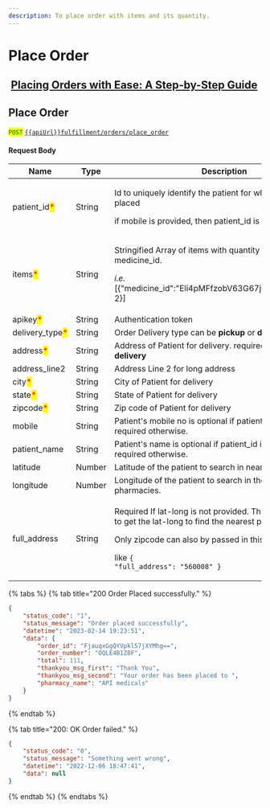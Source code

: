 ```yaml
---
description: To place order with items and its quantity.
---
```


# Place Order

## <img src="https://static.vecteezy.com/system/resources/thumbnails/018/930/572/small/youtube-logo-youtube-icon-transparent-free-png.png" alt="" data-size="line"> [Placing Orders with Ease: A Step-by-Step Guide](https://youtu.be/1TlUVPaWolI?si=2ybv22QYp_P3w994)

## Place Order

<mark style="color:green;">`POST`</mark> [`{{apiUrl}}fulfillment/orders/place_order`](https://api.evitalrx.in/v1/fulfillment/orders/place_order)

&#x20;

#### Request Body

| Name                                             | Type   | Description                                                                                                                                                                                                                                       |
| ------------------------------------------------ | ------ | ------------------------------------------------------------------------------------------------------------------------------------------------------------------------------------------------------------------------------------------------- |
| patient\_id<mark style="color:red;">\*</mark>    | String | <p>Id to uniquely identify the patient for whom the order is placed  </p><p></p><p>if mobile is provided, then patient_id is optional.</p>                                                                                                        |
| items<mark style="color:red;">\*</mark>          | String | <p>Stringified Array of items with quantity (in strip) and medicine_id.</p><p><em>i.e.</em> [{"medicine_id":"Eli4pMFfzobV63G67jtjZw==","quantity": 2}]</p><p></p>                                                                                 |
| apikey<mark style="color:red;">\*</mark>         | String | Authentication token                                                                                                                                                                                                                              |
| delivery\_type<mark style="color:red;">\*</mark> | String | Order Delivery type can be **pickup** or **delivery**                                                                                                                                                                                             |
| address<mark style="color:red;">\*</mark>        | String | Address of Patient for delivery. required if delivery\_type is **delivery**                                                                                                                                                                       |
| address\_line2                                   | String | Address Line 2 for long address                                                                                                                                                                                                                   |
| city<mark style="color:red;">\*</mark>           | String | City of Patient for delivery                                                                                                                                                                                                                      |
| state<mark style="color:red;">\*</mark>          | String | State of Patient for delivery                                                                                                                                                                                                                     |
| zipcode<mark style="color:red;">\*</mark>        | String | Zip code of Patient for delivery                                                                                                                                                                                                                  |
| mobile                                           | String | Patient's mobile no is optional if patient\_id is provided, required otherwise.                                                                                                                                                                   |
| patient\_name                                    | String | Patient's name is optional if patient\_id is provided, required otherwise.                                                                                                                                                                        |
| latitude                                         | Number | Latitude of the patient to search in nearby pharmacies.                                                                                                                                                                                           |
| longitude                                        | Number | Longitude of the patient to search in the nearby pharmacies.                                                                                                                                                                                      |
| full\_address                                    | String | <p>Required If lat-long is not provided. This address is used to get the lat-long to find the nearest pharmacy store.</p><p></p><p>Only zipcode can also by passed in this param </p><p></p><p>like <code>{ "full_address": "560008" }</code></p> |

{% tabs %}
{% tab title="200 Order Placed successfully." %}
```json
{
    "status_code": "1",
    "status_message": "Order placed successfully",
    "datetime": "2023-02-14 19:23:51",
    "data": {
        "order_id": "FjauqxGgQYVpkl57jXYMhg==",
        "order_number": "OQLE4B1Z8F",
        "total": 111,
        "thankyou_msg_first": "Thank You",
        "thankyou_msg_second": "Your order has been placed to ",
        "pharmacy_name": "API medicals"
    }
}
```
{% endtab %}

{% tab title="200: OK Order failed." %}
```json
{
    "status_code": "0",
    "status_message": "Something went wrong",
    "datetime": "2022-12-06 18:47:41",
    "data": null
}
```
{% endtab %}
{% endtabs %}

